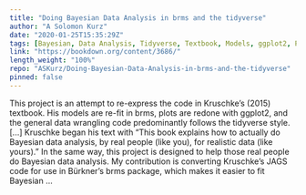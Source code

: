 ```yaml
---
title: "Doing Bayesian Data Analysis in brms and the tidyverse"
author: "A Solomon Kurz"
date: "2020-01-25T15:35:29Z"
tags: [Bayesian, Data Analysis, Tidyverse, Textbook, Models, ggplot2, Package]
link: "https://bookdown.org/content/3686/"
length_weight: "100%"
repo: "ASKurz/Doing-Bayesian-Data-Analysis-in-brms-and-the-tidyverse"
pinned: false
---
```


This project is an attempt to re-express the code in Kruschke’s (2015) textbook. His models are re-fit in brms, plots are redone with ggplot2, and the general data wrangling code predominantly follows the tidyverse style. [...] Kruschke began his text with “This book explains how to actually do Bayesian data analysis, by real people (like you), for realistic data (like yours).” In the same way, this project is designed to help those real people do Bayesian data analysis. My contribution is converting Kruschke’s JAGS code for use in Bürkner’s brms package, which makes it easier to fit Bayesian  ...
